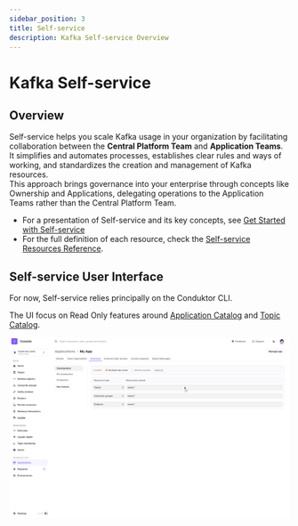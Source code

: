 ```yaml
---
sidebar_position: 3
title: Self-service
description: Kafka Self-service Overview
---
```


# Kafka Self-service

## Overview

Self-service helps you scale Kafka usage in your organization by facilitating collaboration between the **Central Platform Team** and **Application Teams**.  
It simplifies and automates processes, establishes clear rules and ways of working, and standardizes the creation and management of Kafka resources.  
This approach brings governance into your enterprise through concepts like Ownership and Applications, delegating operations to the Application Teams rather than the Central Platform Team.

- For a presentation of Self-service and its key concepts, see [Get Started with Self-service](/platform/guides/self-service/)
- For the full definition of each resource, check the [Self-service Resources Reference](/platform/reference/resource-reference/self-service/).

## Self-service User Interface
For now, Self-service relies principally on the Conduktor CLI. 

The UI focus on Read Only features around [Application Catalog](/platform/navigation/self-serve/application-catalog/) and [Topic Catalog](/platform/navigation/self-serve/topic-catalog/).

![Application](img/application-ui.png)



